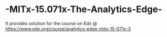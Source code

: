 # -MITx-15.071x-The-Analytics-Edge-
It provides solution for the course on Edx @ https://www.edx.org/course/analytics-edge-mitx-15-071x-3
